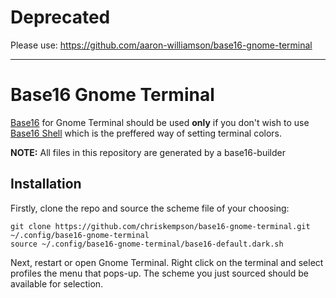 # Deprecated
Please use: https://github.com/aaron-williamson/base16-gnome-terminal

<hr>

# Base16 Gnome Terminal

[Base16](https://github.com/chriskempson/base16) for Gnome Terminal should be used **only** if you don't wish to use [Base16 Shell](https://github.com/chriskempson/base16-shell) which is the preffered way of setting terminal colors.

**NOTE:** All files in this repository are generated by a base16-builder 

## Installation
Firstly, clone the repo and source the scheme file of your choosing:

    git clone https://github.com/chriskempson/base16-gnome-terminal.git ~/.config/base16-gnome-terminal
    source ~/.config/base16-gnome-terminal/base16-default.dark.sh

Next, restart or open Gnome Terminal. Right click on the terminal and select profiles the menu that pops-up. The scheme you just sourced should be available for selection.
